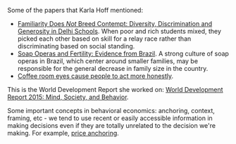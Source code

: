 Some of the papers that Karla Hoff mentioned:

- [Familiarity Does _Not_ Breed Contempt: Diversity, Discrimination and Generosity in Delhi Schools](http://economics.yale.edu/sites/default/files/familiarity_does_not._-_rao.pdf). When poor and rich students mixed, they picked each other based on skill for a relay race rather than discriminating based on social standing.
- [Soap Operas and Fertility: Evidence from Brazil](http://www.iadb.org/res/files/WP-633updated.pdf). A strong culture of soap operas in Brazil, which center around smaller families, may be responsible for the general decrease in family size in the country.
- [Coffee room eyes cause people to act more honestly](https://www.newscientist.com/article/dn9424-big-brother-eyes-make-us-act-more-honestly/).

This is the World Development Report she worked on: [World Development Report 2015: Mind, Society, and Behavior](http://www.worldbank.org/en/publication/wdr2015).

Some important concepts in behavioral economics: anchoring, context, framing, etc - we tend to use recent or easily accessible information in making decisions even if they are totally unrelated to the decision we're making. For example, [price anchoring](https://en.wikipedia.org/wiki/Anchoring).


